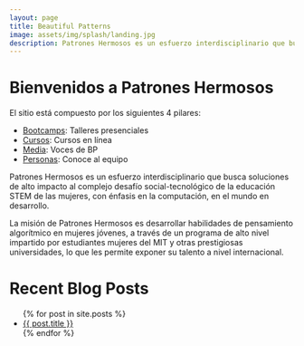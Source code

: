 ```yaml
---
layout: page
title: Beautiful Patterns
image: assets/img/splash/landing.jpg 
description: Patrones Hermosos es un esfuerzo interdisciplinario que busca soluciones de alto impacto al complejo desafío social-tecnológico de la educación STEM de las mujeres, con énfasis en la computación, en el mundo del desarrollo.
---
```


# Bienvenidos a Patrones Hermosos

El sitio está compuesto por los siguientes 4 pilares:
- [Bootcamps](bootcamps.html): Talleres presenciales
- [Cursos](courses.html): Cursos en línea
- [Media](media.html): Voces de BP
- [Personas](people.html): Conoce al equipo

Patrones Hermosos es un esfuerzo interdisciplinario que busca soluciones de alto impacto al complejo desafío social-tecnológico de la educación STEM de las mujeres, con énfasis en la computación, en el mundo en desarrollo.

La misión de Patrones Hermosos es desarrollar habilidades de pensamiento algorítmico en mujeres jóvenes, a través de un programa de alto nivel impartido por estudiantes mujeres del MIT y otras prestigiosas universidades, lo que les permite exponer su talento a nivel internacional.

# Recent Blog Posts
<ul>
  {% for post in site.posts %}
    <li>
      <a href="{{ post.url }}">{{ post.title }}</a>
    </li>
  {% endfor %}
</ul>

<!-- 
Note: you can use this page as a template. Remember to keep pages at the root.
-->

[comment]: <> (Note: you can use this page as a template. Remember to keep pages at the root.)
